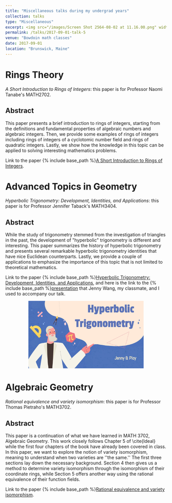 ```yaml
---
title: "Miscellaneous talks during my undergrad years"
collection: talks
type: "Miscellaneous" 
excerpt: <img src="/images/Screen Shot 2564-08-02 at 11.16.00.png" width='230' height='170' align="right" hspace="20"> During my undergrad years at Bowdoin College, there were many opportunities for me to work on final projects, instead of final exams. Most of them are merely summaries of some topics I am interested in, but I think they might be helpful, so I wanted to share them. These final papers are for rings theory, advanced topic in geometry, and algebraic geometry. 
permalink: /talks/2017-09-01-talk-5
venue: "Bowdoin math classes"
date: 2017-09-01
location: "Brunswick, Maine"
---
```


Rings Theory
======

*A Short Introduction to Rings of Integers*: this paper is for Professor Naomi Tanabe's MATH2702. 

Abstract
---
This paper presents a brief introduction to rings of integers, starting from the definitions and fundamental properties of algebraic numbers and algebraic integers. Then, we provide some examples of rings of integers including rings of integers of a cyclotomic number field and rings of quadratic integers. Lastly, we show how the knowledge in this topic can be applied to solving interesting mathematics problems. 


Link to the paper {% include base_path %}[A Short Introduction to Rings of Integers](http://ploynawapan.github.io/files/Rings_final.pdf).

Advanced Topics in Geometry
======

*Hyperbolic Trigonometry: Development, Identities, and Applications*: this paper is for Professor Jennifer Taback's MATH3404. 

Abstract
---
While the study of trigonometry stemmed from the investigation of triangles in the past, the development of "hyperbolic" trigonometry is different and interesting. This paper summarizes the history of hyperbolic trigonometry and presents several remarkable hyperbolic trigonometry identities that have nice Euclidean counterparts. Lastly, we provide a couple of applications to emphasize the importance of this topic that is not limited to theoretical mathematics. 


Link to the paper {% include base_path %}[Hyperbolic Trigonometry: Development, Identities, and Applications](http://ploynawapan.github.io/files/Geometry_report.pdf), and here is the link to the {% include base_path %}[presentation](http://ploynawapan.github.io/files/Geometry_final.pdf) that Jenny Wang, my classmate, and I used to accompany our talk.


<p align="center">
  <img width="360" height="210" src="/images/Screen Shot 2564-08-02 at 11.16.00.png">
</p>


Algebraic Geometry
======

*Rational equivalence and variety isomorphism*: this paper is for Professor Thomas Pietraho's MATH3702. 

Abstract
---
This paper is a continuation of what we have learned in
MATH 3702, Algebraic Geometry. This work closely follows Chapter 5 of \cite{Ideal} while the first four chapters of the book have already been covered in class. In this paper, we want to explore the notion of variety isomorphism, meaning to understand when two varieties are ''the same.'' The first three sections lay down the necessary background. Section 4 then gives us a method to determine variety isomorphism through the isomorphism of their coordinate rings, while Section 5 offers another way using the rational equivalence of their function fields. 

Link to the paper {% include base_path %}[Rational equivalence and variety isomorphism](http://ploynawapan.github.io/files/3702_fina.pdf).



